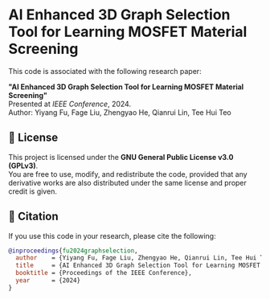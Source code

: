 # AI Enhanced 3D Graph Selection Tool for Learning MOSFET Material Screening

This code is associated with the following research paper:

**"AI Enhanced 3D Graph Selection Tool for Learning MOSFET Material Screening"**  
Presented at *IEEE Conference*, 2024.  
Author: Yiyang Fu, Fage Liu, Zhengyao He, Qianrui Lin, Tee Hui Teo

## 📄 License

This project is licensed under the **GNU General Public License v3.0 (GPLv3)**.  
You are free to use, modify, and redistribute the code, provided that any derivative works are also distributed under the same license and proper credit is given.

## 🔖 Citation

If you use this code in your research, please cite the following:

```bibtex
@inproceedings{fu2024graphselection,
  author    = {Yiyang Fu, Fage Liu, Zhengyao He, Qianrui Lin, Tee Hui Teo},
  title     = {AI Enhanced 3D Graph Selection Tool for Learning MOSFET Material Screening},
  booktitle = {Proceedings of the IEEE Conference},
  year      = {2024}
}
```
